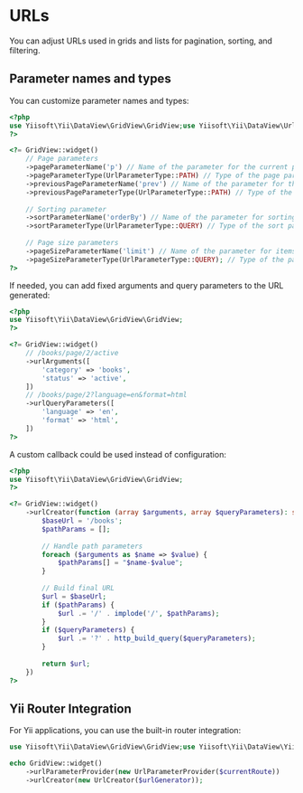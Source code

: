 # URLs

You can adjust URLs used in grids and lists for pagination, sorting, and filtering.

## Parameter names and types

You can customize parameter names and types:

```php
<?php
use Yiisoft\Yii\DataView\GridView\GridView;use Yiisoft\Yii\DataView\Url\UrlParameterType;
?>

<?= GridView::widget()
    // Page parameters
    ->pageParameterName('p') // Name of the parameter for the current page number. Default is `page`.
    ->pageParameterType(UrlParameterType::PATH) // Type of the page parameter. Default is `UrlParameterType::QUERY`.
    ->previousPageParameterName('prev') // Name of the parameter for the previous page. Default is `prev-page`.
    ->previousPageParameterType(UrlParameterType::PATH) // Type of the previous page parameter. Default is `UrlParameterType::QUERY`.
    
    // Sorting parameter
    ->sortParameterName('orderBy') // Name of the parameter for sorting configuration. Default is `sort`.
    ->sortParameterType(UrlParameterType::QUERY) // Type of the sort parameter. Default is `UrlParameterType::QUERY`.
    
    // Page size parameters
    ->pageSizeParameterName('limit') // Name of the parameter for items per page. Default is `pagesize`.
    ->pageSizeParameterType(UrlParameterType::QUERY); // Type of the page size parameter. Default is `UrlParameterType::QUERY`.
?>
```

If needed, you can add fixed arguments and query parameters to the URL generated:

```php
<?php
use Yiisoft\Yii\DataView\GridView\GridView;
?>

<?= GridView::widget()
    // /books/page/2/active
    ->urlArguments([
        'category' => 'books',
        'status' => 'active',
    ])
    // /books/page/2?language=en&format=html
    ->urlQueryParameters([
        'language' => 'en',
        'format' => 'html',
    ])
?>
```

A custom callback could be used instead of configuration:

```php
<?php
use Yiisoft\Yii\DataView\GridView\GridView;
?>

<?= GridView::widget()
    ->urlCreator(function (array $arguments, array $queryParameters): string {
        $baseUrl = '/books';
        $pathParams = [];
        
        // Handle path parameters
        foreach ($arguments as $name => $value) {
            $pathParams[] = "$name-$value";
        }
        
        // Build final URL
        $url = $baseUrl;
        if ($pathParams) {
            $url .= '/' . implode('/', $pathParams);
        }
        if ($queryParameters) {
            $url .= '?' . http_build_query($queryParameters);
        }
        
        return $url;
    })
?>
```

## Yii Router Integration

For Yii applications, you can use the built-in router integration:

```php
use Yiisoft\Yii\DataView\GridView\GridView;use Yiisoft\Yii\DataView\YiiRouter\UrlCreator;use Yiisoft\Yii\DataView\YiiRouter\UrlParameterProvider;

echo GridView::widget()
    ->urlParameterProvider(new UrlParameterProvider($currentRoute))
    ->urlCreator(new UrlCreator($urlGenerator));
```
